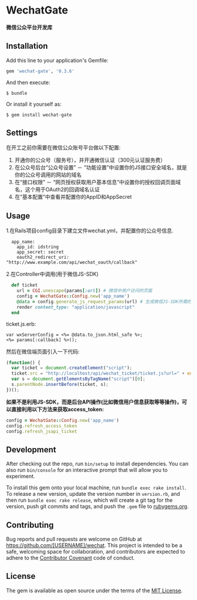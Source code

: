 # WechatGate

**微信公众平台开发库**

## Installation

Add this line to your application's Gemfile:

```ruby
gem 'wechat-gate', '0.3.6'
```

And then execute:

    $ bundle

Or install it yourself as:

    $ gem install wechat-gate

## Settings

在开工之前你需要在微信公众账号平台做以下配置:

1. 开通你的公众号（服务号），并开通微信认证（300元认证服务费）
2. 在公众号后台“公众号设置” － “功能设置”中设置你的JS接口安全域名，就是你的公众号调用的网站的域名
3. 在“接口权限” － “网页授权获取用户基本信息”中设置你的授权回调页面域名，这个用于OAuth2的回调域名认证
4. 在“基本配置”中查看并配置你的AppID和AppSecret

## Usage

1.在Rails项目config目录下建立文件wechat.yml，并配置你的公众号信息.

```
  app_name:
    app_id: idstring
    app_secret: secret
    oauth2_redirect_uri: "http://www.example.com/api/wechat_oauth/callback"
```

2.在Controller中调用(用于微信JS-SDK)

```ruby
  def ticket
    url = CGI.unescape(params[:url]) # 微信中用户访问的页面
    config = WechatGate::Config.new('app_name')
    @data = config.generate_js_request_params(url) # 生成微信JS-SDK所需的jsapi_ticket，signature等等参数供前段js使用
    render content_type: "application/javascript"
  end
```

ticket.js.erb:

```
var wxServerConfig = <%= @data.to_json.html_safe %>;
<%= params[:callback] %>();
```

然后在微信端页面引入一下代码:

```js
(function() {
  var ticket = document.createElement("script");
  ticket.src = "http://localhost/api/wechat_ticket/ticket.js?url=" + encodeURIComponent(window.location.href.split('#')[0]) + "&callback=wxCallback";
  var s = document.getElementsByTagName("script")[0];
  s.parentNode.insertBefore(ticket, s);
})();
```


**如果不是利用JS-SDK，而是后台API操作(比如微信用户信息获取等等操作)，可以直接利用以下方法来获取access_token:**
```ruby
config = WechatGate::Config.new('app_name')
config.refresh_access_token
config.refresh_jsapi_ticket
```


## Development

After checking out the repo, run `bin/setup` to install dependencies. You can also run `bin/console` for an interactive prompt that will allow you to experiment.

To install this gem onto your local machine, run `bundle exec rake install`. To release a new version, update the version number in `version.rb`, and then run `bundle exec rake release`, which will create a git tag for the version, push git commits and tags, and push the `.gem` file to [rubygems.org](https://rubygems.org).

## Contributing

Bug reports and pull requests are welcome on GitHub at https://github.com/[USERNAME]/wechat. This project is intended to be a safe, welcoming space for collaboration, and contributors are expected to adhere to the [Contributor Covenant](contributor-covenant.org) code of conduct.


## License

The gem is available as open source under the terms of the [MIT License](http://opensource.org/licenses/MIT).
